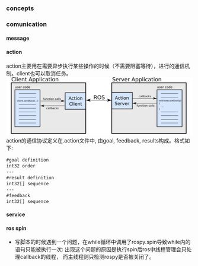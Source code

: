 ### concepts

### comunication
#### message
#### action
action主要用在需要异步执行某些操作的时候（不需要阻塞等待），进行的通信机制。client也可以取消任务。
![lanelet2_arch](../../Resourse/ros_action_arch.png)
action的通信协议定义在.action文件中, 由goal, feedback, results构成。格式如下:
```.action
#goal definition
int32 order
---
#result definition
int32[] sequence
---
#feedback
int32[] sequence
```

#### service

#### ros spin
- 写脚本的时候遇到一个问题，在while循环中调用了rospy.spin导致while内的语句只能被执行一次:
	出现这个问题的原因是执行spin后ros中线程管理会只处理callback的线程， 而主线程则只检测rospy是否被关闭了。
